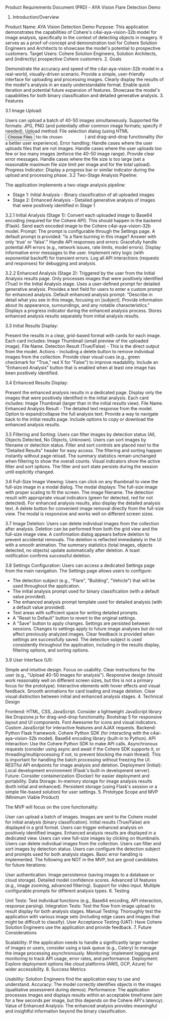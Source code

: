 Product Requirements Document (PRD) - AYA Vision Flare Detection Demo

1. Introduction/Overview

Product Name: AYA Vision Detection Demo
Purpose: This application demonstrates the capabilities of Cohere's c4ai-aya-vision-32b model for image analysis, specifically in the context of detecting objects in imagery. It serves as a proof-of-concept and demonstration tool for Cohere Solution Engineers and Architects to showcase the model's potential to prospective customers.
Target Users: Cohere Solution Engineers, Solution Architects, and (indirectly) prospective Cohere customers.
2. Goals

Demonstrate the accuracy and speed of the c4ai-aya-vision-32b model in a real-world, visually-driven scenario.
Provide a simple, user-friendly interface for uploading and processing images.
Clearly display the results of the model's analysis in an easily understandable format.
Enable quick iteration and potential future expansion of features.
Showcase the model's capabilities for both binary classification and detailed generative analysis.
3. Features

3.1  Image Upload:

Users can upload a batch of 40-50 images simultaneously.
Supported file formats: JPG, PNG (and potentially other common image formats; specify if needed).
Upload method: File selection dialog (using HTML <input type="file" multiple>) and drag-and-drop functionality (for a better user experience).
Error handling:
Handle cases where the user uploads files that are not images.
Handle cases where the user uploads too few or too many images (enforce the 40-50 image range). Provide clear error messages.
Handle cases where the file size is too large (set a reasonable maximum file size limit per image and for the total upload).
Progress Indicator: Display a progress bar or similar indicator during the upload and processing phase.
3.2 Two-Stage Analysis Pipeline:

The application implements a two-stage analysis pipeline:
  - Stage 1: Initial Analysis - Binary classification of all uploaded images
  - Stage 2: Enhanced Analysis - Detailed generative analysis of images that were positively identified in Stage 1

3.2.1 Initial Analysis (Stage 1):
Convert each uploaded image to Base64 encoding (required for the Cohere API). This should happen in the backend (Flask).
Send each encoded image to the Cohere c4ai-aya-vision-32b model.
Prompt: The prompt is configurable through the Settings page. A default prompt is provided: "Is a flare burning in this image? Answer with only 'true' or 'false'."
Handle API responses and errors:
Gracefully handle potential API errors (e.g., network issues, rate limits, model errors). Display informative error messages to the user.
Implement retry logic (with exponential backoff) for transient errors.
Log all API interactions (requests and responses) for debugging and analysis.

3.2.2 Enhanced Analysis (Stage 2):
Triggered by the user from the Initial Analysis results page.
Only processes images that were positively identified (True) in the Initial Analysis stage.
Uses a user-defined prompt for detailed generative analysis.
Provides a text field for users to enter a custom prompt for enhanced analysis.
Default enhanced analysis prompt: "Describe in detail what you see in this image, focusing on [subject]. Provide information about its appearance, surroundings, and any notable characteristics."
Displays a progress indicator during the enhanced analysis process.
Stores enhanced analysis results separately from initial analysis results.

3.3 Initial Results Display:

Present the results in a clear, grid-based format with cards for each image.
Each card includes:
Image Thumbnail (small preview of the uploaded image).
File Name.
Detection Result (True/False) - This is the direct output from the model.
Actions - Including a delete button to remove individual images from the collection.
Provide clear visual cues (e.g., green checkmark for "True," red X for "False") to improve readability.
Include an "Enhanced Analysis" button that is enabled when at least one image has been positively identified.

3.4 Enhanced Results Display:

Present the enhanced analysis results in a dedicated page.
Display only the images that were positively identified in the initial analysis.
Each card includes:
Image Thumbnail (larger than in the initial results view).
File Name.
Enhanced Analysis Result - The detailed text response from the model.
Option to expand/collapse the full analysis text.
Provide a way to navigate back to the initial results page.
Include options to copy or download the enhanced analysis results.

3.5 Filtering and Sorting:
Users can filter images by detection status (All, Objects Detected, No Objects, Unknown).
Users can sort images by filename or detection status.
Filter and sort controls are placed next to the "Detailed Results" header for easy access.
The filtering and sorting happen instantly without page reload.
The summary statistics remain unchanged when filtering to show the overall counts.
Visual indicators show the active filter and sort options.
The filter and sort state persists during the session until explicitly changed.

3.6 Full-Size Image Viewing:
Users can click on any thumbnail to view the full-size image in a modal dialog.
The modal displays:
The full-size image with proper scaling to fit the screen.
The image filename.
The detection result with appropriate visual indicators (green for detected, red for not detected).
For enhanced analysis results, also display the detailed analysis text.
A delete button for convenient image removal directly from the full-size view.
The modal is responsive and works well on different screen sizes.

3.7 Image Deletion:
Users can delete individual images from the collection after analysis.
Deletion can be performed from both the grid view and the full-size image view.
A confirmation dialog appears before deletion to prevent accidental removals.
The deletion is reflected immediately in the UI with a smooth animation.
The summary statistics (total images, objects detected, no objects) update automatically after deletion.
A toast notification confirms successful deletion.

3.8 Settings Configuration:
Users can access a dedicated Settings page from the main navigation.
The Settings page allows users to configure:
  - The detection subject (e.g., "Flare", "Building", "Vehicle") that will be used throughout the application.
  - The initial analysis prompt used for binary classification (with a default value provided).
  - The enhanced analysis prompt template used for detailed analysis (with a default value provided).
  - Text areas with sufficient space for writing detailed prompts.
  - A "Reset to Default" button to revert to the original settings.
  - A "Save" button to apply changes.
Settings are persisted between sessions.
Changes to settings apply to future image analyses but do not affect previously analyzed images.
Clear feedback is provided when settings are successfully saved.
The detection subject is used consistently throughout the application, including in the results display, filtering options, and sorting options.

3.9 User Interface (UI):

Simple and intuitive design. Focus on usability.
Clear instructions for the user (e.g., "Upload 40-50 images for analysis").
Responsive design (should work reasonably well on different screen sizes, but this is not a primary focus for the prototype).
Interactive elements with hover effects and visual feedback.
Smooth animations for card loading and image deletion.
Clear visual distinction between initial and enhanced analysis stages.
4.  Technical Design

Frontend:
HTML, CSS, JavaScript. Consider a lightweight JavaScript library like Dropzone.js for drag-and-drop functionality.
Bootstrap 5 for responsive layout and UI components.
Font Awesome for icons and visual indicators.
Custom JavaScript for interactive features and AJAX requests.
Backend:
Python Flask framework.
Cohere Python SDK (for interacting with the c4ai-aya-vision-32b model).
Base64 encoding library (built-in to Python).
API Interaction:
Use the Cohere Python SDK to make API calls.
Asynchronous requests (consider using async and await if the Cohere SDK supports it, or threading/multiprocessing if not, to prevent blocking the main thread). This is important for handling the batch processing without freezing the UI.
RESTful API endpoints for image analysis and deletion.
Deployment (Initial):
Local development environment (Flask's built-in development server).
Future: Consider containerization (Docker) for easier deployment and portability.
Data Storage: 
In-memory storage for image analysis results (both initial and enhanced).
Persistent storage (using Flask's session or a simple file-based solution) for user settings.
5.  Prototype Scope and MVP (Minimum Viable Product)

The MVP will focus on the core functionality:

User can upload a batch of images.
Images are sent to the Cohere model for initial analysis (binary classification).
Initial results (True/False) are displayed in a grid format.
Users can trigger enhanced analysis on positively identified images.
Enhanced analysis results are displayed in a dedicated view.
Users can view full-size images by clicking on thumbnails.
Users can delete individual images from the collection.
Users can filter and sort images by detection status.
Users can configure the detection subject and prompts used for both analysis stages.
Basic error handling is implemented.
The following are NOT in the MVP, but are good candidates for future iterations:

User authentication.
Image persistence (saving images to a database or cloud storage).
Detailed model confidence scores.
Advanced UI features (e.g., image zooming, advanced filtering).
Support for video input.
Multiple configurable prompts for different analysis types.
6.  Testing

Unit Tests: Test individual functions (e.g., Base64 encoding, API interaction, response parsing).
Integration Tests: Test the flow from image upload to result display for both analysis stages.
Manual Testing: Thoroughly test the application with various image sets (including edge cases and images that might be difficult to classify).
User Acceptance Testing (UAT): Have Cohere Solution Engineers use the application and provide feedback.
7.  Future Considerations

Scalability: If the application needs to handle a significantly larger number of images or users, consider using a task queue (e.g., Celery) to manage the image processing asynchronously.
Monitoring: Implement logging and monitoring to track API usage, error rates, and performance.
Deployment: Explore deployment options like cloud platforms (AWS, GCP, Azure) for wider accessibility.
8.  Success Metrics

Usability: Solution Engineers find the application easy to use and understand.
Accuracy: The model correctly identifies objects in the images (qualitative assessment during demos).
Performance: The application processes images and displays results within an acceptable timeframe (aim for a few seconds per image, but this depends on the Cohere API's latency).
Value of Enhanced Analysis: The enhanced analysis provides meaningful and insightful information beyond the binary classification.